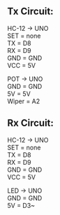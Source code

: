 ## Tx Circuit:

 HC-12 → UNO  
    SET = none  
    TX = D8  
    RX = D9  
    GND = GND  
    VCC = 5V  
    
 POT → UNO  
    GND = GND  
    5V = 5V  
    Wiper = A2  
    
## Rx Circuit:

 HC-12 → UNO  
    SET = none  
    TX = D8  
    RX = D9  
    GND = GND  
    VCC = 5V  
    
 LED → UNO  
    GND = GND  
    5V = D3~  
  
